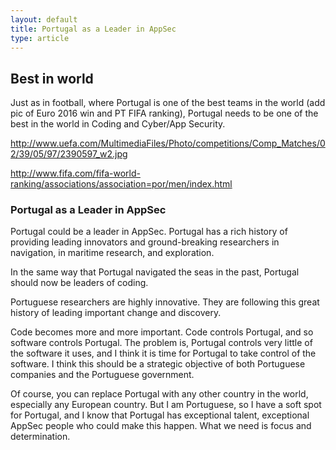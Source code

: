 ```yaml
---
layout: default
title: Portugal as a Leader in AppSec
type: article
---
```

## Best in world

Just as in football, where Portugal is one of the best teams in the world (add pic of Euro 2016 win and PT FIFA ranking), Portugal needs to be one of the best in the world in Coding and Cyber/App Security.

http://www.uefa.com/MultimediaFiles/Photo/competitions/Comp_Matches/02/39/05/97/2390597_w2.jpg

http://www.fifa.com/fifa-world-ranking/associations/association=por/men/index.html


### Portugal as a Leader in AppSec

Portugal could be a leader in AppSec. Portugal has a rich history of providing leading innovators and ground-breaking researchers in navigation, in maritime research, and exploration.

In the same way that Portugal navigated the seas in the past, Portugal should now be leaders of coding. 

Portuguese researchers are highly innovative. They are following this great history of leading important change and discovery.

Code becomes more and more important. Code controls Portugal, and so software controls Portugal. The problem is, Portugal controls very little of the software it uses, and I think it is time for Portugal to take control of the software. I think this should be a strategic objective of both Portuguese companies and the Portuguese government.

Of course, you can replace Portugal with any other country in the world, especially any European country. But I am Portuguese, so I have a soft spot for Portugal, and I know that Portugal has exceptional talent, exceptional AppSec people who could make this happen. What we need is focus and determination.


